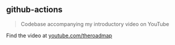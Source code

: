 ## github-actions
> Codebase accompanying my introductory video on YouTube

Find the video at [youtube.com/theroadmap](https://www.youtube.com/watch?v=nyKZTKQS_EQ)
